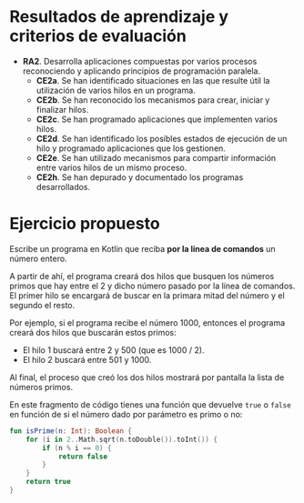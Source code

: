 # Resultados de aprendizaje y criterios de evaluación

- **RA2**. Desarrolla aplicaciones compuestas por varios procesos reconociendo y aplicando principios de programación paralela.
  - **CE2a**. Se han identificado situaciones en las que resulte útil la utilización de varios hilos en un programa.
  - **CE2b**. Se han reconocido los mecanismos para crear, iniciar y finalizar hilos.
  - **CE2c**. Se han programado aplicaciones que implementen varios hilos.
  - **CE2d**. Se han identificado los posibles estados de ejecución de un hilo y programado aplicaciones que los gestionen.
  - **CE2e**. Se han utilizado mecanismos para compartir información entre varios hilos de un mismo proceso.
  - **CE2h**. Se han depurado y documentado los programas desarrollados.

# Ejercicio propuesto

Escribe un programa en Kotlin que reciba **por la línea de comandos** un número entero.

A partir de ahí, el programa creará dos hilos que busquen los números primos que hay entre el 2 y dicho número pasado por la línea de comandos. El primer hilo se encargará de buscar en la primara mitad del número y el segundo el resto.

Por ejemplo, si el programa recibe el número 1000, entonces el programa creará dos hilos que buscarán estos primos:

- El hilo 1 buscará entre 2 y 500 (que es 1000 / 2).
- El hilo 2 buscará entre 501 y 1000.

Al final, el proceso que creó los dos hilos mostrará por pantalla la lista de números primos.

En este fragmento de código tienes una función que devuelve `true` o `false` en función de si el número dado por parámetro es primo o no:

```kotlin
fun isPrime(n: Int): Boolean {
    for (i in 2..Math.sqrt(n.toDouble()).toInt()) {
        if (n % i == 0) {
            return false
        }
    }
    return true
}
```